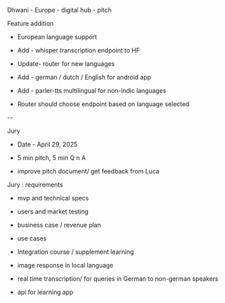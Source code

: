 Dhwani - Europe - digital hub - pitch 


Feature addition 

- European language support 

- Add - whisper transcription endpoint to HF 

- Update- router for new languages 

- Add - german / dutch / English  for android app 

- Add - parler-tts multilingual for non-indic languages 

- Router should choose endpoint based on language selected


--

Jury 

- Date - April 29, 2025

- 5 min pitch,  5 min Q n A

- improve pitch document/ get feedback from Luca 

Jury : requirements 
- mvp and technical specs
- users and market testing 
- business case / revenue plan 


- use cases
 - Integration course / supplement learning
 - image response in local language 
- real time transcription/ for queries in German to non-german speakers 
- api for learning app 




